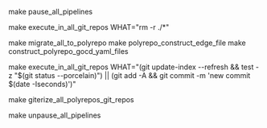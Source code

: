 make pause_all_pipelines

make execute_in_all_git_repos WHAT="rm -r ./*"

make migrate_all_to_polyrepo
make polyrepo_construct_edge_file
make construct_polyrepo_gocd_yaml_files

make execute_in_all_git_repos WHAT="(git update-index --refresh && test -z \"\$(git status --porcelain)\") || (git add -A && git commit -m 'new commit $(date -Iseconds)')"

make giterize_all_polyrepos_git_repos

make unpause_all_pipelines
